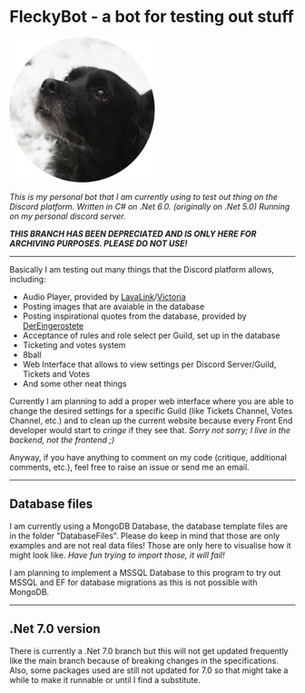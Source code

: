 # FleckyBot - a bot for testing out stuff

![my dog Flecky enjoying the snow](./flecky.png)

*This is my personal bot that I am currently using to test out thing on the Discord platform. Written in C# on .Net 6.0. (originally on .Net 5.0) Running on my personal discord server.*

***THIS BRANCH HAS BEEN DEPRECIATED AND IS ONLY HERE FOR ARCHIVING PURPOSES. PLEASE DO NOT USE!***

---

Basically I am testing out many things that the Discord platform allows, including:

- Audio Player, provided by [LavaLink](https://github.com/freyacodes/Lavalink)/[Victoria](https://github.com/Yucked/Victoria/)
- Posting images that are avaiable in the database
- Posting inspirational quotes from the database, provided by [DerEingerostete](https://github.com/DerEingerostete)
- Acceptance of rules and role select per Guild, set up in the database
- Ticketing and votes system
- 8ball
- Web Interface that allows to view settings per Discord Server/Guild, Tickets and Votes
- And some other neat things

Currently I am planning to add a proper web interface where you are able to change the desired settings for a specific Guild (like Tickets Channel, Votes Channel, etc.) and to clean up the current website because every Front End developer would start to *cringe* if they see that. *Sorry not sorry; I live in the backend, not the frontend ;)*

Anyway, if you have anything to comment on my code (critique, additional comments, etc.), feel free to raise an issue or send me an email.

---

## Database files

I am currently using a MongoDB Database, the database template files are in the folder "DatabaseFiles". Please do keep in mind that those are only examples and are not real data files! Those are only here to visualise how it might look like. *Have fun trying to import those, it will fail!*

I am planning to implement a MSSQL Database to this program to try out MSSQL and EF for database migrations as this is not possible with MongoDB.

---

## .Net 7.0 version

There is currently a .Net 7.0 branch but this will not get updated frequently like the main branch because of breaking changes in the specifications. Also, some packages used are still not updated for 7.0 so that might take a while to make it runnable or until I find a substitute.
